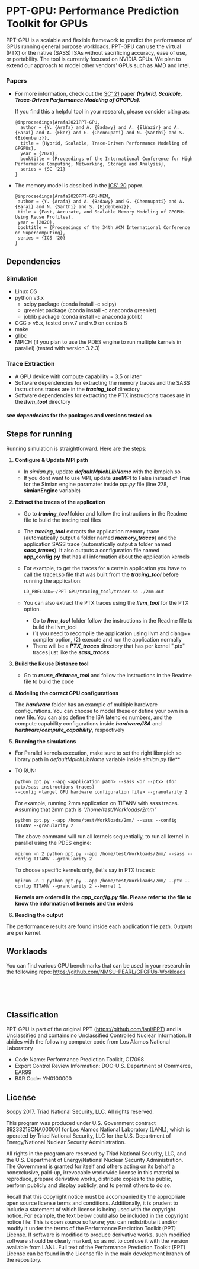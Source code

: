 # PPT-GPU: Performance Prediction Toolkit for GPUs


PPT-GPU is a scalable and flexible framework to predict the performance of GPUs running general purpose workloads. PPT-GPU can use the virtual (PTX) or the native (SASS) ISAs without sacrificing accuracy, ease of use, or portability. The tool is currently focused on NVIDIA GPUs. We plan to extend our approach to model other vendors' GPUs such as AMD and Intel.


### Papers

- For more information, check out the [SC' 21](https://doi.org/10.1145/3458817.3476221) paper ***(Hybrid, Scalable, Trace-Driven Performance Modeling of GPGPUs)***.

    If you find this a helpful tool in your research, please consider citing as:

    ```
    @inproceedings{Arafa2021PPT-GPU,
      author = {Y. {Arafa} and A. {Badawy} and A. {ElWazir} and A. {Barai} and A. {Eker} and G. {Chennupati} and N. {Santhi} and S. {Eidenbenz}},
      title = {Hybrid, Scalable, Trace-Driven Performance Modeling of GPGPUs},
      year = {2021},
      booktitle = {Proceedings of the International Conference for High Performance Computing, Networking, Storage and Analysis},
      series = {SC '21}
    }
    ```

- The memory model is descibed in the [ICS' 20](https://doi.org/10.1145/3392717.3392761) paper.
     ```
    @inproceedings{Arafa2020PPT-GPU-MEM,
      author = {Y. {Arafa} and A. {Badawy} and G. {Chennupati} and A. {Barai} and N. {Santhi} and S. {Eidenbenz}},
      title = {Fast, Accurate, and Scalable Memory Modeling of GPGPUs Using Reuse Profiles},
      year = {2020},
      booktitle = {Proceedings of the 34th ACM International Conference on Supercomputing},
      series = {ICS '20}
    }
    ```

## Dependencies

### Simulation

* Linux OS
* python v3.x   
  * scipy package (conda install -c scipy)
  * greenlet package (conda install -c anaconda greenlet)
  * joblib package (conda install -c anaconda joblib)
* GCC > v5.x, tested on v.7 and v.9 on centos 8
* make
* glibc
* MPICH (if you plan to use the PDES engine to run multiple kernels in parallel) (tested with version 3.2.3)

### Trace Extraction   

* A GPU device with compute capability = 3.5 or later
* Software dependencies for extracting the memory traces and the SASS instructions traces are in the ***tracing_tool*** directory
* Software dependencies for extracting the PTX instructions traces are in the ***llvm_tool*** directory

#### see *dependecies* for the packages and versions tested on


## Steps for running  

Running simulation is straightforward. Here are the steps: 

1. **Configure & Update MPI path**
    * In *simian.py*, update ***defaultMpichLibName*** with the ibmpich.so
    * If you dont want to use MPI, update **useMPI** to False instead of True for the Simian engine paramater inside *ppt.py* file (line 278, **simianEngine** variable)

2. **Extract the traces of the application**
    * Go to ***tracing_tool*** folder and follow the instructions in the Readme file to build the tracing tool files
    * The ***tracing_tool*** extracts the application memory trace (automatically output a folder named ***memory_traces***) and the application SASS trace (automatically output a folder named ***sass_traces***). It also outputs a configuration file named **app_config.py** that has all information about the application kernels
    * For example, to get the traces for a certain application you have to call the tracer.so file that was built from the ***tracing_tool*** before running the application:   
     
      ```
      LD_PRELOAD=~/PPT-GPU/tracing_tool/tracer.so ./2mm.out
      ```
    
    * You can also extract the PTX traces using the ***llvm_tool*** for the PTX option.
    
      * Go to ***llvm_tool*** folder follow the instructions in the Readme file to build the llvm_tool 
      * (1) you need to recompile the application using llvm and clang++ compiler option, (2) execute and run the application normally 
      * There will be a ***PTX_traces*** directory that has per kernel ".ptx" traces just like the ***sass_traces***
  
 
3. **Build the Reuse Distance tool**
   * Go to ***reuse_distance_tool*** and follow the instructions in the Readme file to build the code

4. **Modeling the correct GPU configurations**  

    The ***hardware*** folder has an example of multiple hardware configurations. You can choose to model these or define your own in a new file. You can also define the ISA latencies numbers, and the compute capability configurations inside ***hardware/ISA*** and ***hardware/compute_capability***, respectively 

5. **Running the simulations**   
  
  * For Parallel kernels execution, make sure to set the right libmpich.so library path in *defaultMpichLibName* variable inside *simian.py* file**
  
  * TO RUN: 
      ```
    python ppt.py --app <application path> --sass <or --ptx> (for patx/sass instructions traces)
    --config <target GPU hardware configuration file> --granularity 2 
    ```
    
    For example, running 2mm application on TITANV with sass traces. Assuming that 2mm path is *"/home/test/Workloads/2mm"*
    ```
    python ppt.py --app /home/test/Workloads/2mm/ --sass --config TITANV --granularity 2 
    ```
    
    The above command will run all kernels sequentially, to run all kernel in parallel using the PDES engine:     
    ```
    mpirun -n 2 python ppt.py --app /home/test/Workloads/2mm/ --sass --config TITANV --granularity 2 
    ```
    
    To choose specific kernels only, (let's say in PTX traces): 

    ```
    mpirun -n 1 python ppt.py --app /home/test/Workloads/2mm/ --ptx --config TITANV --granularity 2 --kernel 1
    ```
    
    
    **Kernels are ordered in the *app_config.py* file. Please refer to the file to know the information of kernels and the orders**   
  

6. **Reading the output**

  The performance results are found inside each application file path. Outputs are per kernel.  
  

## Worklaods

You can find various GPU benchmarks that can be used in your research in the following repo: https://github.com/NMSU-PEARL/GPGPUs-Workloads 



<br />
<br />
<br />

## Classification

PPT-GPU is part of the original PPT (https://github.com/lanl/PPT) and is Unclassified and contains no Unclassified Controlled Nuclear Information. It abides with the following computer code from Los Alamos National Laboratory

  * Code Name: Performance Prediction Toolkit, C17098
  * Export Control Review Information: DOC-U.S. Department of Commerce, EAR99
  * B&R Code: YN0100000

## License

&copy 2017. Triad National Security, LLC. All rights reserved.

This program was produced under U.S. Government contract 89233218CNA000001 for Los Alamos National Laboratory (LANL), which is operated by Triad National Security, LLC for the U.S. Department of Energy/National Nuclear Security Administration.

All rights in the program are reserved by Triad National Security, LLC, and the U.S. Department of Energy/National Nuclear Security Administration. The Government is granted for itself and others acting on its behalf a nonexclusive, paid-up, irrevocable worldwide license in this material to reproduce, prepare derivative works, distribute copies to the public, perform publicly and display publicly, and to permit others to do so.

Recall that this copyright notice must be accompanied by the appropriate open source license terms and conditions. Additionally, it is prudent to include a statement of which license is being used with the copyright notice. For example, the text below could also be included in the copyright notice file: This is open source software; you can redistribute it and/or modify it under the terms of the Performance Prediction Toolkit (PPT) License. If software is modified to produce derivative works, such modified software should be clearly marked, so as not to confuse it with the version available from LANL. Full text of the Performance Prediction Toolkit (PPT) License can be found in the License file in the main development branch of the repository.
